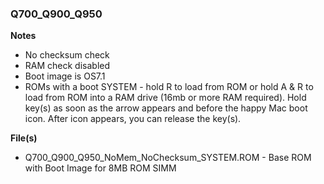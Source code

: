 ### Q700_Q900_Q950

**Notes**
  - No checksum check
  - RAM check disabled
  - Boot image is OS7.1
  - ROMs with a boot SYSTEM - hold R to load from ROM or hold A & R to load from ROM into a RAM drive (16mb or more RAM required). Hold key(s) as soon as the arrow appears and before the happy Mac boot icon. After icon appears, you can release the key(s).

  **File(s)**
  - Q700_Q900_Q950_NoMem_NoChecksum_SYSTEM.ROM - Base ROM with Boot Image for 8MB ROM SIMM

